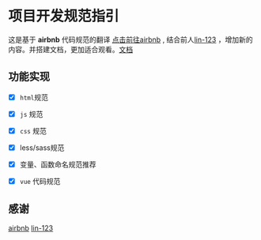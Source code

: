 # 项目开发规范指引

这是基于 **airbnb** 代码规范的翻译 [点击前往airbnb](https://github.com/airbnb/javascript) , 结合前人[lin-123](https://github.com/2462870727/javascript) ，增加新的内容。并搭建文档，更加适合观看。[文档](https://2462870727.github.io/project-rules/)

## 功能实现

- [x] `html`规范

- [x] `js` 规范 

- [x] `css` 规范 

- [x] less/sass规范

- [x] 变量、函数命名规范推荐

- [x] `vue` 代码规范

## 感谢

[airbnb](https://github.com/airbnb)  [lin-123](https://avatars.githubusercontent.com/u/12790570?v=4)
